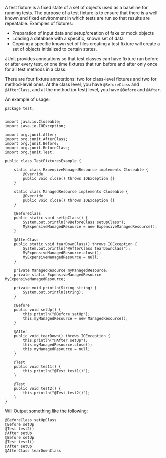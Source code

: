 A test fixture is a fixed state of a set of objects used as a baseline for running tests. The purpose of a test fixture is to ensure that there is a well known and fixed environment in which tests are run so that results are repeatable. Examples of fixtures:
- Preparation of input data and setup/creation of fake or mock objects
- Loading a database with a specific, known set of data
- Copying a specific known set of files
creating a test fixture will create a set of objects initialized to certain states.

JUnit provides annotations so that test classes can have fixture run before or after every test, or one time fixtures that run before and after only once for all test methods in a class.

There are four fixture annotations: two for class-level fixtures and two for method-level ones. At the
class level, you have `@BeforeClass` and `@AfterClass`, and at the method (or test) level, you have `@Before` and `@After`.

An example of usage:

	
	package test;


	import java.io.Closeable;
	import java.io.IOException;

	import org.junit.After;
	import org.junit.AfterClass;
	import org.junit.Before;
	import org.junit.BeforeClass;
	import org.junit.Test;

	public class TestFixturesExample {

		static class ExpensiveManagedResource implements Closeable {
			@Override
			public void close() throws IOException {}
		}

		static class ManagedResource implements Closeable {
			@Override
			public void close() throws IOException {}
		}

		@BeforeClass
		public static void setUpClass() {
			System.out.println("@BeforeClass setUpClass");
			MyExpensiveManagedResource = new ExpensiveManagedResource();
		}

		@AfterClass
		public static void tearDownClass() throws IOException {
			System.out.println("@AfterClass tearDownClass");
			MyExpensiveManagedResource.close();
			MyExpensiveManagedResource = null;
		}

		private ManagedResource myManagedResource;
		private static ExpensiveManagedResource MyExpensiveManagedResource;

		private void println(String string) {
			System.out.println(string);
		}

		@Before
		public void setUp() {
			this.println("@Before setUp");
			this.myManagedResource = new ManagedResource();
		}

		@After
		public void tearDown() throws IOException {
			this.println("@After setUp");
			this.myManagedResource.close();
			this.myManagedResource = null;
		}

		@Test
		public void test1() {
			this.println("@Test test1()");
		}

		@Test
		public void test2() {
			this.println("@Test test2()");
		}
	}

Will Output something like the following:

	@BeforeClass setUpClass
	@Before setUp
	@Test test2()
	@After setUp
	@Before setUp
	@Test test1()
	@After setUp
	@AfterClass tearDownClass

